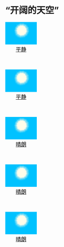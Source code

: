 # “开阔的天空”  
<div style="display:inline-block"><div class="gamedatalist" style="text-align:center;;min-height:0px;"><div class="gamecard" style="width:100px; height:150px;"><a href="OpenSea_Calm.md" style="color:black"><img decoding="async" src="Sprite/WeatherClear_0.png" class="cardimage" style="max-width:100px;max-height:150px;"><span style="font-size: 16.666666666666668px;">平静</span></a></div></div><div class="gamedatalist" style="text-align:center;;min-height:0px;"><div class="gamecard" style="width:100px; height:150px;"><a href="OpenSea_CalmInfinite.md" style="color:black"><img decoding="async" src="Sprite/WeatherClear_0.png" class="cardimage" style="max-width:100px;max-height:150px;"><span style="font-size: 16.666666666666668px;">平静</span></a></div></div><div class="gamedatalist" style="text-align:center;;min-height:0px;"><div class="gamecard" style="width:100px; height:150px;"><a href="TropicalIsland_Clear.md" style="color:black"><img decoding="async" src="Sprite/WeatherClear_0.png" class="cardimage" style="max-width:100px;max-height:150px;"><span style="font-size: 16.666666666666668px;">晴朗</span></a></div></div><div class="gamedatalist" style="text-align:center;;min-height:0px;"><div class="gamecard" style="width:100px; height:150px;"><a href="TropicalIsland_ClearInfinite.md" style="color:black"><img decoding="async" src="Sprite/WeatherClear_0.png" class="cardimage" style="max-width:100px;max-height:150px;"><span style="font-size: 16.666666666666668px;">晴朗</span></a></div></div><div class="gamedatalist" style="text-align:center;;min-height:0px;"><div class="gamecard" style="width:100px; height:150px;"><a href="TropicalIsland_ClearStart.md" style="color:black"><img decoding="async" src="Sprite/WeatherClear_0.png" class="cardimage" style="max-width:100px;max-height:150px;"><span style="font-size: 16.666666666666668px;">晴朗</span></a></div></div></div>  
  


<script>document.title="“开阔的天空” - 卡牌生存百科 Card Survival Wiki";</script>
